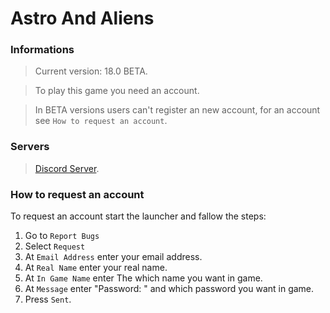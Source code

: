 # Astro And Aliens

### Informations
> Current version: 18.0 BETA.

> To play this game you need an account.

> In BETA versions users can't register an new account, for an account see `How to request an account`.

### Servers
> [Discord Server](https://discord.gg/SWCt24M).

### How to request an account
To request an account start the launcher and fallow the steps:
1. Go to `Report Bugs`
2. Select `Request`
3. At `Email Address` enter your email address.
4. At `Real Name` enter your real name.
5. At `In Game Name` enter The which name you want in game.
6. At `Message` enter "Password: " and which password you want in game.
7. Press `Sent`.
